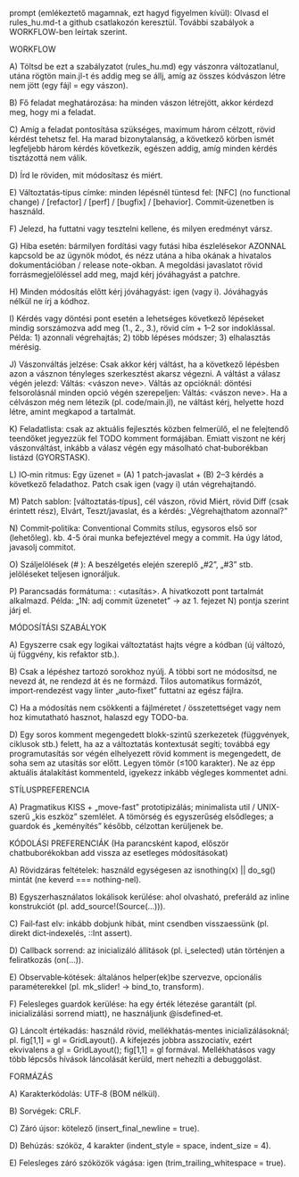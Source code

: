 prompt (emlékeztető magamnak, ezt hagyd figyelmen kívül): Olvasd el rules_hu.md-t a github csatlakozón keresztül. További szabályok a WORKFLOW-ben leírtak szerint.

WORKFLOW

A) Töltsd be ezt a szabályzatot (rules_hu.md) egy vászonra változatlanul, utána rögtön main.jl-t és addig meg se állj, amíg az összes kódvászon létre nem jött (egy fájl = egy vászon).

B) Fő feladat meghatározása: ha minden vászon létrejött, akkor kérdezd meg, hogy mi a feladat.

C) Amíg a feladat pontosítása szükséges, maximum három célzott, rövid kérdést tehetsz fel. Ha marad bizonytalanság, a következő körben ismét legfeljebb három kérdés következik, egészen addig, amíg minden kérdés tisztázottá nem válik.

D) Írd le röviden, mit módosítasz és miért.

E) Változtatás‑típus címke: minden lépésnél tüntesd fel: [NFC] (no functional change) / [refactor] / [perf] / [bugfix] / [behavior]. Commit‑üzenetben is használd.

F) Jelezd, ha futtatni vagy tesztelni kellene, és milyen eredményt vársz.

G) Hiba esetén: bármilyen fordítási vagy futási hiba észlelésekor AZONNAL kapcsold be az ügynök módot, és nézz utána a hiba okának a hivatalos dokumentációban / release note-okban. A megoldási javaslatot rövid forrásmegjelöléssel add meg, majd kérj jóváhagyást a patchre.

H) Minden módosítás előtt kérj jóváhagyást: igen (vagy i). Jóváhagyás nélkül ne írj a kódhoz.

I) Kérdés vagy döntési pont esetén a lehetséges következő lépéseket mindig sorszámozva add meg (1., 2., 3.), rövid cím + 1–2 sor indoklással. Példa: 1) azonnali végrehajtás; 2) több lépéses módszer; 3) elhalasztás mérésig.

J) Vászonváltás jelzése: Csak akkor kérj váltást, ha a következő lépésben azon a vásznon tényleges szerkesztést akarsz végezni. A váltást a válasz végén jelezd: Váltás: <vászon neve>. Váltás az opcióknál: döntési felsorolásnál minden opció végén szerepeljen: Váltás: <vászon neve>. Ha a célvászon még nem létezik (pl. code/main.jl), ne váltást kérj, helyette hozd létre, amint megkapod a tartalmát.

K) Feladatlista: csak az aktuális fejlesztés közben felmerülő, el ne felejtendő teendőket jegyezzük fel TODO komment formájában. Emiatt viszont ne kérj vászonváltást, inkább a válasz végén egy másolható chat‑buborékban listázd (GYORSTASK).

L) IO‑min ritmus: Egy üzenet = (A) 1 patch‑javaslat + (B) 2–3 kérdés a következő feladathoz. Patch csak igen (vagy i) után végrehajtandó.

M) Patch sablon: [változtatás‑típus], cél vászon, rövid Miért, rövid Diff (csak érintett rész), Elvárt, Teszt/javaslat, és a kérdés: „Végrehajthatom azonnal?”

N) Commit‑politika: Conventional Commits stílus, egysoros első sor (lehetőleg). kb. 4-5 órai munka befejeztével megy a commit. Ha úgy látod, javasolj commitot.

O) Száljelölések (# ): A beszélgetés elején szereplő „#2”, „#3” stb. jelöléseket teljesen ignoráljuk.

P) Parancsadás formátuma: : <utasítás>. A hivatkozott pont tartalmát alkalmazd.
Példa: „1N: adj commit üzenetet” → az 1. fejezet N) pontja szerint járj el.

MÓDOSÍTÁSI SZABÁLYOK

A) Egyszerre csak egy logikai változtatást hajts végre a kódban (új változó, új függvény, kis refaktor stb.).

B) Csak a lépéshez tartozó sorokhoz nyúlj. A többi sort ne módosítsd, ne nevezd át, ne rendezd át és ne formázd. Tilos automatikus formázót, import‑rendezést vagy linter „auto‑fixet” futtatni az egész fájlra.

C) Ha a módosítás nem csökkenti a fájlméretet / összetettséget vagy nem hoz kimutatható hasznot, halaszd egy TODO-ba.

D) Egy soros komment megengedett blokk-szintű szerkezetek (függvények, ciklusok stb.) felett, ha az a változtatás kontextusát segíti; továbbá egy programutasítás sor végén elhelyezett rövid komment is megengedett, de soha sem az utasítás sor előtt. Legyen tömör (≤100 karakter). Ne az épp aktuális átalakítást kommenteld, igyekezz inkább végleges kommentet adni.

STÍLUSPREFERENCIA

A) Pragmatikus KISS + „move-fast” prototipizálás; minimalista util / UNIX-szerű „kis eszköz” szemlélet. A tömörség és egyszerűség elsődleges; a guardok és „keményítés” később, célzottan kerüljenek be.

KÓDOLÁSI PREFERENCIÁK (Ha parancsként kapod, először chatbuborékokban add vissza az esetleges módosításokat)

A) Rövidzáras feltételek: használd egységesen az isnothing(x) || do_sg() mintát (ne keverd === nothing-nel).

B) Egyszerhasználatos lokálisok kerülése: ahol olvasható, preferáld az inline konstrukciót (pl. add_source!(Source(...))).

C) Fail‑fast elv: inkább dobjunk hibát, mint csendben visszaessünk (pl. direkt dict‑indexelés, ::Int assert).

D) Callback sorrend: az inicializáló állítások (pl. i_selected) után történjen a feliratkozás (on(...)).

E) Observable‑kötések: általános helper(ek)be szervezve, opcionális paraméterekkel (pl. mk_slider! → bind_to, transform).

F) Felesleges guardok kerülése: ha egy érték létezése garantált (pl. inicializálási sorrend miatt), ne használjunk @isdefined‑et.

G) Láncolt értékadás: használd rövid, mellékhatás‑mentes inicializálásoknál; pl. fig[1,1] = gl = GridLayout(). A kifejezés jobbra asszociatív, ezért ekvivalens a gl = GridLayout(); fig[1,1] = gl formával. Mellékhatásos vagy több lépcsős hívások láncolását kerüld, mert nehezíti a debuggolást.

FORMÁZÁS

A) Karakterkódolás: UTF‑8 (BOM nélkül).

B) Sorvégek: CRLF.

C) Záró újsor: kötelező (insert_final_newline = true).

D) Behúzás: szóköz, 4 karakter (indent_style = space, indent_size = 4).

E) Felesleges záró szóközök vágása: igen (trim_trailing_whitespace = true).

